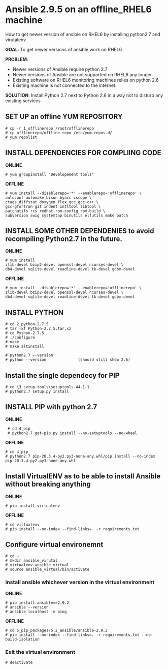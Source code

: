 # Ansible 2.9.5 on an offline_RHEL6 machine
How to get newer version of ansible on RHEL6 by installing python2.7 and virutalenv


**GOAL**:  		To get newer versions of ansible work on RHEL6

**PROBLEM**:		
 - Newer versions of Ansible require python 2.7
 - Newer versions of Ansible are not supported on RHEL6 any longer.
 - Existing software on RHEL6 monitoring machines relies on python 2.6
 - Existing machine is not connected to the internet.
			
**SOLUTION**:	Install Python 2.7 next to Python 2.6 in a way not to disturb any existing services

## SET UP an offline YUM REPOSITORY
```
# cp -r 1_offlinerepo /root/offlinerepo
# cp offlinerepo/offline.repo /etc/yum.repos.d/
# yum repolist
```


## INSTALL DEPENDENCIES FOR COMPLIING CODE
**ONLINE**
```
# yum groupinstall "Developement tools"
```

 **OFFLINE**
```							
# yum install --disablerepo='*' --enablerepo='offlinerepo' \
autoconf automake bison byacc cscope \
ctags diffstat doxygen flex gcc gcc-c++ \
gcc-gfortran git indent intltool libtool \
patchutils rcs redhat-rpm-config rpm-build \
subversion swig systemtap binutils elfutils make patch
```
							
## INSTALL SOME OTHER DEPENDENIES to avoid recompiling Python2.7 in the future.

**ONLINE**
```
# yum install
zlib-devel bzip2-devel openssl-devel ncurses-devel \
db4-devel sqlite-devel readline-devel tk-devel gdbm-devel
```

**OFFLINE**
```
# yum install --disablerepo='*' --enablerepo='offlinerepo' \
zlib-devel bzip2-devel openssl-devel ncurses-devel \
db4-devel sqlite-devel readline-devel tk-devel gdbm-devel
```
	
## INSTALL PYTHON
```
# cd 2_python-2.7.5
# tar -xf Python-2.7.5.tar.xz
# cd Python-2.7.5
# ./configure
# make 
# make altinstall

# python2.7 --version
# python --version  			(should still show 2.6)
```
			

## Install the single dependecy for PIP
```
# cd \3_setup-tools\setuptools-44.1.1
# python2.7 setup.py install
```

## INSTALL PIP with python 2.7

**ONLINE**
```
 # cd 4_pip
 # python2.7 get-pip.py install --no-setuptools --no-wheel
```
  
**OFFLINE**
```
# cd 4_pip
# python2.7 pip-20.3.4-py2.py3-none-any.whl/pip install --no-index  pip-20.3.4-py2.py3-none-any.whl
```

			
## Install VirtualENV as to be able to install Ansible without breaking anything
**ONLINE**
```
# pip install virtualenv
```
  
**OFFLINE**
```
# cd virtualenv
# pip install --no-index --find-links=. -r requirements.txt
```

## Configure virtual environemnt
```
# cd ~
# mkdir ansible_virutal
# virtualenv ansible_virtual
# source ansible_virtual/bin/activate
```

### Install ansible whichever version in the virtual environment
**ONLINE**
```
# pip install ansible==2.9.2
# ansible --version
# ansible localhost -m ping
```
**OFFLINE**
```
# cd 5_pip_packages/5.2_ansible/ansible-2.9.2
# pip install --no-index --find-links=. -r requirements.txt --no-build-isolation
```

### Exit the virtual environment
```
# deactivate
```
